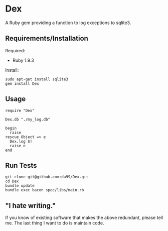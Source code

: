 
Dex
================

A Ruby gem providing a function to 
log exceptions to sqlite3.

Requirements/Installation
------------

Required:

* Ruby 1.9.3

Install:

    sudo apt-get install sqlite3
    gem install Dex

Usage
------

    require "Dex"
    
    Dex.db "./my_log.db"

    begin
      raise
    rescue Object => e
      Dex.log $!
      raise e
    end


Run Tests
---------

    git clone git@github.com:da99/Dex.git
    cd Dex
    bundle update
    bundle exec bacon spec/libs/main.rb

"I hate writing."
-----------------------------

If you know of existing software that makes the above redundant,
please tell me. The last thing I want to do is maintain code.

